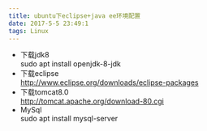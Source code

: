 ```yaml
---
title: ubuntu下eclipse+java ee环境配置
date: 2017-5-5 23:49:1
tags: Linux
---
```

* 下载jdk8  
sudo apt install openjdk-8-jdk
* 下载eclipse  
http://www.eclipse.org/downloads/eclipse-packages
* 下载tomcat8.0  
http://tomcat.apache.org/download-80.cgi
* MySql  
sudo apt install mysql-server
  